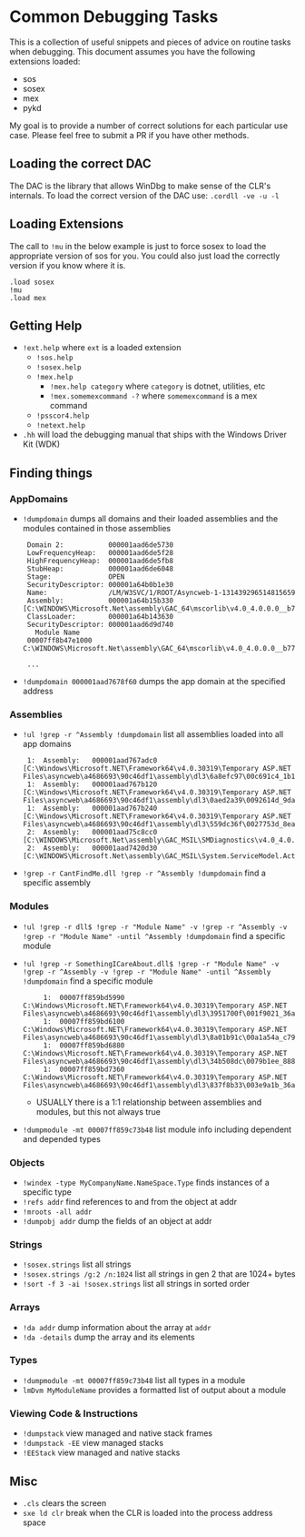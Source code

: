 # Common Debugging Tasks
This is a collection of useful snippets and pieces of advice on routine tasks when debugging. This document assumes you have the following extensions loaded:
 - sos
 - sosex
 - mex
 - pykd

My goal is to provide a number of correct solutions for each particular use case. Please feel free to submit a PR if you have other methods.

## Loading the correct DAC
The DAC is the library that allows WinDbg to make sense of the CLR's internals.
To load the correct version of the DAC use: `.cordll -ve -u -l`

## Loading Extensions
The call to `!mu` in the below example is just to force sosex to load the appropriate version of sos for you. You could also just load the correctly version if you know where it is.

    .load sosex
    !mu
    .load mex

## Getting Help
 - `!ext.help` where `ext` is a loaded extension
    + `!sos.help`
    + `!sosex.help`
    + `!mex.help`
      + `!mex.help category` where `category` is dotnet, utilities, etc
      + `!mex.somemexcommand -?` where `somemexcommand` is a mex command
    + `!psscor4.help`
    + `!netext.help`
 - `.hh` will load the debugging manual that ships with the Windows Driver Kit (WDK)
## Finding things
### AppDomains
 - `!dumpdomain` dumps all domains and their loaded assemblies and the modules contained in those assemblies

        Domain 2:           000001aad6de5730
        LowFrequencyHeap:   000001aad6de5f28
        HighFrequencyHeap:  000001aad6de5fb8
        StubHeap:           000001aad6de6048
        Stage:              OPEN
        SecurityDescriptor: 000001a64b0b1e30
        Name:               /LM/W3SVC/1/ROOT/Asyncweb-1-131439296514815659
        Assembly:           000001a64b15b330 [C:\WINDOWS\Microsoft.Net\assembly\GAC_64\mscorlib\v4.0_4.0.0.0__b77a5c561934e089\mscorlib.dll]
        ClassLoader:        000001a64b143630
        SecurityDescriptor: 000001aad6d9d740
          Module Name
        00007ff8b47e1000            C:\WINDOWS\Microsoft.Net\assembly\GAC_64\mscorlib\v4.0_4.0.0.0__b77a5c561934e089\mscorlib.dll

        ...

 - `!dumpdomain 000001aad7678f60` dumps the app domain at the specified address

### Assemblies
 - `!ul !grep -r ^Assembly !dumpdomain` list all assemblies loaded into all app domains

        1:  Assembly:   000001aad767adc0 [C:\Windows\Microsoft.NET\Framework64\v4.0.30319\Temporary ASP.NET Files\asyncweb\a4686693\90c46df1\assembly\dl3\6a8efc97\00c691c4_1b11ce01\Antlr3.Runtime.dll]
        1:  Assembly:   000001aad767b120 [C:\Windows\Microsoft.NET\Framework64\v4.0.30319\Temporary ASP.NET Files\asyncweb\a4686693\90c46df1\assembly\dl3\0aed2a39\0092614d_9dafcf01\Newtonsoft.Json.dll]
        1:  Assembly:   000001aad767b240 [C:\Windows\Microsoft.NET\Framework64\v4.0.30319\Temporary ASP.NET Files\asyncweb\a4686693\90c46df1\assembly\dl3\559dc36f\0027753d_8eaece01\WebGrease.dll]
        2:  Assembly:   000001aad75c8cc0 [C:\WINDOWS\Microsoft.Net\assembly\GAC_MSIL\SMDiagnostics\v4.0_4.0.0.0__b77a5c561934e089\SMDiagnostics.dll]
        2:  Assembly:   000001aad7420d30 [C:\WINDOWS\Microsoft.Net\assembly\GAC_MSIL\System.ServiceModel.Activities\v4.0_4.0.0.0__31bf3856ad364e35\System.ServiceModel.Activities.dll]

 - `!grep -r CantFindMe.dll !grep -r ^Assembly !dumpdomain` find a specific assembly

### Modules
 - `!ul !grep -r dll$ !grep -r "Module Name" -v !grep -r ^Assembly -v !grep -r "Module Name" -until ^Assembly !dumpdomain` find a specific module
 - `!ul !grep -r SomethingICareAbout.dll$ !grep -r "Module Name" -v !grep -r ^Assembly -v !grep -r "Module Name" -until ^Assembly !dumpdomain` find a specific module


            1:  00007ff859bd5990            C:\Windows\Microsoft.NET\Framework64\v4.0.30319\Temporary ASP.NET Files\asyncweb\a4686693\90c46df1\assembly\dl3\3951700f\001f9021_36abce01\Microsoft.ScriptManager.WebForms.dll
            1:  00007ff859bd6100            C:\Windows\Microsoft.NET\Framework64\v4.0.30319\Temporary ASP.NET Files\asyncweb\a4686693\90c46df1\assembly\dl3\8a01b91c\00a1a54a_c79fce01\AspNet.ScriptManager.bootstrap.dll
            1:  00007ff859bd6880            C:\Windows\Microsoft.NET\Framework64\v4.0.30319\Temporary ASP.NET Files\asyncweb\a4686693\90c46df1\assembly\dl3\34b508dc\0079b1ee_888dce01\Microsoft.AspNet.FriendlyUrls.dll
            1:  00007ff859bd7360            C:\Windows\Microsoft.NET\Framework64\v4.0.30319\Temporary ASP.NET Files\asyncweb\a4686693\90c46df1\assembly\dl3\837f8b33\003e9a1b_36abce01\Microsoft.ScriptManager.MSAjax.dll

    + USUALLY there is a 1:1 relationship between assemblies and modules, but this not always true
  - `!dumpmodule -mt 00007ff859c73b48` list module info including dependent and depended types  
  
### Objects
 - `!windex -type MyCompanyName.NameSpace.Type` finds instances of a specific type
 - `!refs addr` find references to and from the object at addr
 - `!mroots -all addr`
 - `!dumpobj addr` dump the fields of an object at addr 

### Strings
 - `!sosex.strings` list all strings
 - `!sosex.strings /g:2 /n:1024` list all strings in gen 2 that are 1024+ bytes
 - `!sort -f 3 -ai !sosex.strings` list all strings in sorted order

### Arrays
 - `!da addr` dump information about the array at `addr`
 - `!da -details` dump the array and its elements 

### Types 
 - `!dumpmodule -mt 00007ff859c73b48` list all types in a module
 - `lmDvm MyModuleName` provides a formatted list of output about a module 

### Viewing Code & Instructions
 - `!dumpstack` view managed and native stack frames
 - `!dumpstack -EE` view managed stacks
 - `!EEStack` view managed and native stacks

## Misc
 - `.cls` clears the screen
 - `sxe ld clr` break when the CLR is loaded into the process address space
